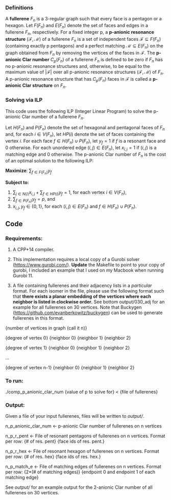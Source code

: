 ### Definitions

A **fullerene** $F_n$ is a 3-regular graph such that every face is a pentagon or a hexagon.
Let $F(F_n)$ and $E(F_n)$ denote the set of faces and edges in a fullerene $F_n$, respectively.
For a fixed integer p, a **p-anionic resonance structure**
$(\mathcal{F}, \mathcal{M})$ of a fullerene $F_n$ is a set of independent 
faces $\mathcal{F} \subseteq F(F_n)$ (containing exactly p pentagons) and a perfect 
matching $\mathcal{M} \subseteq E(F_n)$ on the graph obtained from $F_n$ by removing the 
vertices of the faces in $\mathcal{F}$. The **p-anionic Clar number** $C_p(F_n)$ 
of a fullerene $F_n$ is defined to be zero if $F_n$ has no p-anionic resonance 
structures and, otherwise, to be equal to the maximum value of 
$|\mathcal{F}|$ over all p-anionic resonance structures 
$(\mathcal{F}, \mathcal{M})$ of $F_n$. A p-anionic resonance structure that has 
$C_p(F_n)$ faces in $\mathcal{F}$ is called a **p-anionic Clar structure** on $F_n$. 

### Solving via ILP

This code uses the following ILP (Integer Linear Program) to solve the p-anionic Clar 
number of a fullerene $F_n$.

Let $H(F_n)$ and $P(F_n)$ denote the set of hexagonal and pentagonal faces of $F_n$ and, 
for each $i \in V(F_n)$, let $HP(i)$ denote the set of faces containing the vertex $i$. 
For each face $f\in H(F_n)\cup P(F_n)$, let $y_f=1$ if $f$ is a resonant face and 0 
otherwise. For each unordered edge $(i,j) \in E(F_n)$, let $x_{i,j}=1$ if 
$(i,j)$ is a matching edge and 0 otherwise. The 
p-anionic Clar number of $F_n$ is the cost of an optimal solution to the following ILP:

**Maximize**: $\sum_{f \in F(F_n)} y_{f}$

**Subject to:** 
1. $\sum_{j \in N(i)} x_{i,j} + \sum_{f \in HP(i)} y_{f} = 1$, for each vertex $i \in V(F_n)$,
2. $\sum_{f \in P(F_n)} y_f = p$, and
3. $x_{i,j}, y_f \in \{0,1\}$, for each $(i,j)\in E(F_n)$ and $f \in H(F_n)\cup P(F_n)$.  

## Code

### Requirements:

1. A CPP+14 compiler.

2. This implementation requires a local copy of a Gurobi solver (https://www.gurobi.com/).
**Update** the Makefile to point to your copy of gurobi, I included an example
that I used on my Macbook when running Gurobi 11.

3. A file containing fullerenes and their adjacency lists in a *particular* format.
For each isomer in the file, please use the following format such that 
**there exists a planar embedding of the vertices where each neighbor
is listed in clockwise order.** See bottom output/030_adj for an example
for all fullerenes on 30 vertices. Note that Buckygen 
(https://github.com/evanberkowitz/buckygen) can be used to generate fullerenes in this
format.

{number of vertices in graph (call it n)}

{degree of vertex 0} {neighbor 0} {neighbor 1} {neighbor 2}

{degree of vertex 1} {neighbor 0} {neighbor 1} {neighbor 2}

...

{degree of vertex n-1} {neighbor 0} {neighbor 1} {neighbor 2}

### To run:
./comp_p_anionic_clar_num {value of p to solve for} < {file of fullerenes}

### Output:
Given a file of your input fullerenes, files will be written to *output/*. 

n_p_anionic_clar_num <- p-anionic Clar number of fullerenes on n vertices

n_p_r_pent <- File of resonant pentagons of fullerenes on n vertices. Format per row: 
{# of res. pent} {face ids of res. pent.}

n_p_r_hex <- File of resonant hexagon of fullerenes on n vertices. Format per row: 
{# of res. hex} {face ids of res. hex.}

n_p_match_e <- File of matching edges of fullerenes on n vertices. Format per row: 
{2*(# of matching edges)} {endpoint 0 and endpoint 1 of each matching edge}

See *output/* for an example output for the 2-anionic Clar number of
all fullerenes on 30 vertices.


